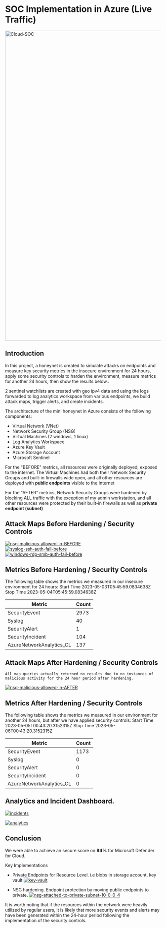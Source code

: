 # SOC Implementation in Azure (Live Traffic)
<a href="https://ibb.co/R0zCB5Y"><img src="https://i.ibb.co/G2cVthn/Cloud-SOC.png" alt="Cloud-SOC" border="0" width="1000"></a>

## Introduction

In this project, a honeynet is created to simulate attacks on endpoints and measure key security metrics in the insecure environment for 24 hours, apply some security controls to harden the environment, measure metrics for another 24 hours, then show the results below.. 

2 sentinel watchlists are created with geo ipv4 data and using the logs forwarded to log analytics workspace from various endpoints, we build attack maps, trigger alerts, and create incidents. 

The architecture of the mini honeynet in Azure consists of the following components:

- Virtual Network (VNet)
- Network Security Group (NSG)
- Virtual Machines (2 windows, 1 linux)
- Log Analytics Workspace
- Azure Key Vault
- Azure Storage Account
- Microsoft Sentinel

For the "BEFORE" metrics, all resources were originally deployed, exposed to the internet. The Virtual Machines had both their Network Security Groups and built-in firewalls wide open, and all other resources are deployed with **public endpoints** visible to the Internet

For the "AFTER" metrics, Network Security Groups were hardened by blocking ALL traffic with the exception of my admin workstation, and all other resources were protected by their built-in firewalls as well as **private endpoint (subnet)**

## Attack Maps Before Hardening / Security Controls 
<a href="https://ibb.co/5rpZZVy"><img src="https://i.ibb.co/X70HHTg/nsg-malicious-allowed-in-BEFORE.png" alt="nsg-malicious-allowed-in-BEFORE" border="0"></a> <br>
<a href="https://ibb.co/870Cw7s"><img src="https://i.ibb.co/gR328R9/syslog-ssh-auth-fail-before.png" alt="syslog-ssh-auth-fail-before" border="0"></a><br>
<a href="https://ibb.co/wwHKQLm"><img src="https://i.ibb.co/LJwCgP7/windows-rdp-smb-auth-fail-before.png" alt="windows-rdp-smb-auth-fail-before" border="0"></a><br>

## Metrics Before Hardening / Security Controls

The following table shows the metrics we measured in our insecure environment for 24 hours:
Start Time 2023-05-03T05:45:59.0834638Z
Stop Time 2023-05-04T05:45:59.0834638Z

| Metric                   | Count
| ------------------------ | -----
| SecurityEvent            | 2973
| Syslog                   | 40
| SecurityAlert            | 1
| SecurityIncident         | 104
| AzureNetworkAnalytics_CL | 137

## Attack Maps After Hardening / Security Controls

```All map queries actually returned no results due to no instances of malicious activity for the 24 hour period after hardening.``` <br>

<a href="https://ibb.co/k1qwB1P"><img src="https://i.ibb.co/nCQYmCK/nsg-malicious-allowed-in-AFTER.png" alt="nsg-malicious-allowed-in-AFTER" border="0"></a>

## Metrics After Hardening / Security Controls

The following table shows the metrics we measured in our environment for another 24 hours, but after we have applied security controls:
Start Time 2023-05-05T00:43:20.3152315Z
Stop Time	2023-05-06T00:43:20.3152315Z

| Metric                   | Count
| ------------------------ | -----
| SecurityEvent            | 1173
| Syslog                   | 0
| SecurityAlert            | 0
| SecurityIncident         | 0
| AzureNetworkAnalytics_CL | 0

## Analytics and Incident Dashboard. 

<a href="https://ibb.co/31y5DLx"><img src="https://i.ibb.co/9n9mFCx/incidents.png" alt="incidents" border="0"></a> <br>

<a href="https://ibb.co/BPHrKsH"><img src="https://i.ibb.co/thwxPCw/analytics.png" alt="analytics" border="0"></a>

## Conclusion

We were able to achieve an secure score on **84%** for Microsoft Defender for Cloud.

Key Implementations
- Private Endpoints for Resource Level. i.e blobs in storage account, key vault
<a href="https://ibb.co/NxcW0Dm"><img src="https://i.ibb.co/dB8kNCL/key-vault.png" alt="key-vault" border="0"></a>

- NSG hardening. Endpoint protection by moving public endpoints to private.
 <a href="https://ibb.co/jypggC6"><img src="https://i.ibb.co/By1qqhz/nsg-attached-to-private-subnet-10-0-0-4.png" alt="nsg-attached-to-private-subnet-10-0-0-4" border="0"></a>

It is worth noting that if the resources within the network were heavily utilized by regular users, it is likely that more security events and alerts may have been generated within the 24-hour period following the implementation of the security controls.
